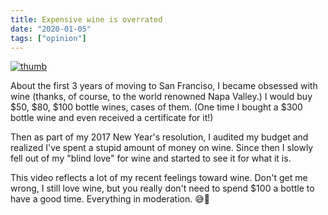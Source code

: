 ```yaml
---
title: Expensive wine is overrated
date: "2020-01-05"
tags: ["opinion"]
---
```


[![thumb](https://img.youtube.com/vi/mVKuCbjFfIY/0.jpg)](https://www.youtube.com/watch?v=mVKuCbjFfIY)

About the first 3 years of moving to San Franciso, I became obsessed with wine (thanks, of course, to the world renowned Napa Valley.) I would buy \$50, \$80, \$100 bottle wines, cases of them. (One time I bought a \$300 bottle wine and even received a certificate for it!)

Then as part of my 2017 New Year's resolution, I audited my budget and realized I've spent a stupid amount of money on wine. Since then I slowly fell out of my "blind love" for wine and started to see it for what it is.

This video reflects a lot of my recent feelings toward wine. Don't get me wrong, I still love wine, but you really don't need to spend \$100 a bottle to have a good time. Everything in moderation. 😅🍷
